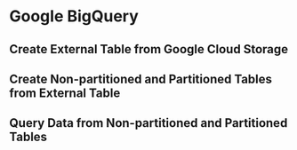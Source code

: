# Google BigQuery
## Create External Table from Google Cloud Storage
## Create Non-partitioned and Partitioned Tables from External Table
## Query Data from Non-partitioned and Partitioned Tables